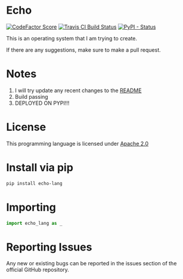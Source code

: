 # Echo

[![CodeFactor Score](https://www.codefactor.io/repository/github/elemental9/echo/badge?style=for-the-badge)](https://www.codefactor.io/repository/github/elemental9/echo)
[![Travis CI Build Status](https://img.shields.io/travis/com/elemental9/Echo/master.svg?style=for-the-badge)](https://travis-ci.com/elemental9/Echo)
[![PyPI - Status](https://img.shields.io/pypi/status/echo-lang.svg?style=for-the-badge)](https://pypi.org/project/echo-lang)

This is an operating system that I am trying to create.

If there are any suggestions, make sure to make a pull request.


# Notes
 
1. I will try update any recent changes to the [README](README.md)
1. Build passing 
1. DEPLOYED ON PYPI!!!

# License

This programming language is licensed under [Apache 2.0](LICENSE)

# Install via pip
```sh
pip install echo-lang
```

# Importing
```py
import echo_lang as _
```

# Reporting Issues
Any new or existing bugs can be reported in the issues section of the official GitHub repository.

